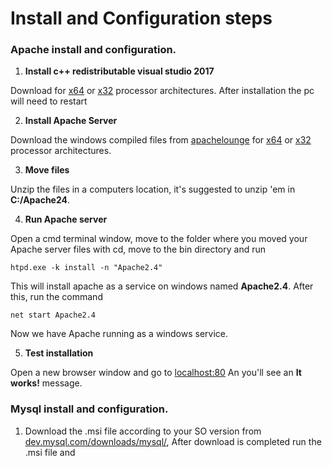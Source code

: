 # Install and Configuration steps

### Apache install and configuration.

  1. **Install c++ redistributable visual studio 2017**

   Download for [x64](https://aka.ms/vs/15/release/VC_redist.x64.exe) or [x32](https://aka.ms/vs/15/release/VC_redist.x86.exe) processor architectures. After installation the pc will need to restart

  2. **Install Apache Server**

   Download the windows compiled files from [apachelounge](http://www.apachelounge.com) for [x64](www.apachelounge.com/download/VC15/binaries/httpd-2.4.29-Win64-VC15.zip) or [x32](www.apachelounge.com/download/VC15/binaries/httpd-2.4.29-Win32-VC15.zip) processor architectures.

  3. **Move files**

   Unzip the files in a computers location, it's suggested to unzip 'em in **C:/Apache24**.

  4. **Run Apache server**

   Open a cmd terminal window, move to the folder where you moved your Apache server files with cd, move to the bin directory and run

   `htpd.exe -k install -n "Apache2.4"`

   This will install apache as a service on windows named **Apache2.4**. After this, run the command

   `net start Apache2.4`

   Now we have Apache running as a windows service.

  5. **Test installation**

   Open a new browser window and go to [localhost:80](localhost:80) An you'll see an **It works!** message.

### Mysql install and configuration.

  1. Download the .msi file according to your SO version from [dev.mysql.com/downloads/mysql/](https://dev.mysql.com/downloads/mysql/), After download is completed run the .msi file and 